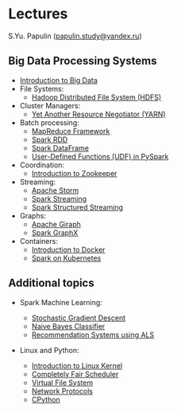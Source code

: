 # Lectures

S.Yu. Papulin (papulin.study@yandex.ru)

## Big Data Processing Systems


- [Introduction to Big Data](https://drive.google.com/file/d/1w8wIVj3wDBzjJ1AnJDxD0saeLUESwe7T/view?usp=sharing)
- File Systems:
    - [Hadoop Distributed File System (HDFS)](https://drive.google.com/file/d/1fTf--ZYqE61wV-tNvZgfUvECYSdWhbXA/view?usp=sharing)
- Cluster Managers:
    - [Yet Another Resource Negotiator (YARN)](https://drive.google.com/file/d/1omVClBZTXuye6edGJ6-mg9AV0jQ_kaEN/view?usp=sharing)
- Batch processing:
    - [MapReduce Framework](https://drive.google.com/file/d/1N31ghy9zaQpc-L28XXRJeC-9Gahlurnx/view?usp=sharing)
    - [Spark RDD](https://drive.google.com/file/d/1jMTfYdtKAGT5jHaX9QxgwGm-KoYtBRVc/view?usp=sharing)
    - [Spark DataFrame](https://drive.google.com/file/d/1zlj4erLDJTbvsBLYPP-ZArr7lnkIIzLE/view?usp=sharing)
    - [User-Defined Functions (UDF) in PySpark](https://drive.google.com/file/d/1iUC-IlvbvG7AeD-72-5HWJy3MSZqEdKJ/view?usp=sharing)
- Coordination:
    - [Introduction to Zookeeper](https://drive.google.com/file/d/1sWtFkQW--FhOfEMH46zh3FGI3Vk12vvV/view?usp=sharing)
- Streaming:
    - [Apache Storm](https://drive.google.com/file/d/1oLM0mRNrEEf40voTjtA0vJnE-EtUJqvI/view?usp=sharing)
    - [Spark Streaming](https://drive.google.com/file/d/10LpgzZCyGoO_pTvNSS_nf4ybQG1ezcdh/view?usp=sharing)
    - [Spark Structured Streaming](https://drive.google.com/file/d/1lXL00oqy4iVF3ZOkK8j17ECPRdzkYwKv/view?usp=sharing)
- Graphs:
    - [Apache Giraph](https://drive.google.com/file/d/1tLKbUeS7UygbD514y4ulNvZr5Jt3ebky/view?usp=sharing)
    - [Spark GraphX](https://drive.google.com/file/d/1RaU3pxpnrJRQa1fiFWuUU9Mr5yRLfOxh/view?usp=sharing)
- Containers:
    - [Introduction to Docker](https://drive.google.com/file/d/1vb_fAwhB3oZxnukpuMKYRNFJa0bGn74C/view?usp=sharing)
    - [Spark on Kubernetes](https://drive.google.com/file/d/1hKwSqKd-eC3ALg5TxrHQAMDgtUfUTar0/view?usp=sharing)

## Additional topics

- Spark Machine Learning:
    - [Stochastic Gradient Descent](https://drive.google.com/file/d/1tCb3A93A0Fo4tkGCo1ckU3-5zt6Jt8VC/view?usp=sharing)
    - [Naive Bayes Classifier](https://drive.google.com/file/d/13W5If_KIinFKCJpSe0l9_8jQRuI5mD0S/view?usp=sharing)
    - [Recommendation Systems using ALS](https://drive.google.com/file/d/18uJnyk2kP_1Zmn4p5ITnilFjTR0E1xkL/view?usp=sharing)

- Linux and Python:
    - [Introduction to Linux Kernel](https://drive.google.com/file/d/1hqfHZpJmRftmNYrO4I4S4AMvQuGMrW3p/view?usp=sharing)
    - [Completely Fair Scheduler](https://drive.google.com/file/d/11Mr0otI41gj9nWmeeK-FeUPX-sCs50Cp/view?usp=sharing)
    - [Virtual File System](https://drive.google.com/file/d/1x4Zk-5qZUE7ZrPLMi0buB9iVM0SkjNvf/view?usp=sharing)
    - [Network Protocols](https://drive.google.com/file/d/1eaGFhlXluLW7PuBPtYTTxeQkucz-W9Sg/view?usp=sharing)
    - [CPython](https://drive.google.com/file/d/1dHf6pCzJCVd-Ji4sNKFa3UoC6c5R0kg1/view?usp=sharing)
